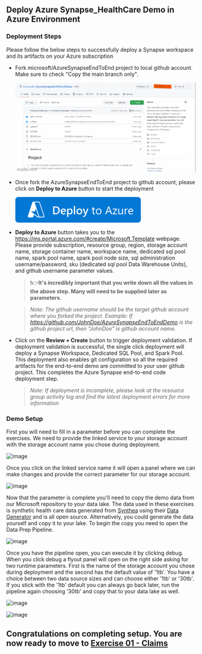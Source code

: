 ## Deploy Azure Synapse_HealthCare Demo in Azure Environment

### Deployment Steps
Please follow the below steps to successfully deploy a Synapse workspace and its artifacts on your Azure subscription

* Fork microsoft/AzureSynapseEndToEnd project to  local github account. Make sure to check "Copy the main branch only".

    ![Forking](/Images/Forking.gif)

* Once  fork the AzureSynapseEndToEnd project to  github account, please click on **Deploy to Azure** button to start the deployment

    [![Deploy To Azure](/Images/deploytoazure.svg?sanitize=true)](https://portal.azure.com/#create/Microsoft.Template/uri/https%3A%2F%2Fraw.githubusercontent.com%2Fmicrosoft%2FAzureSynapseEndToEndDemo%2Fmain%2FARMTemplate%2Fazuredeploy.json)

* **Deploy to Azure** button takes you to the https://ms.portal.azure.com/#create/Microsoft.Template webpage. Please provide subscription, resource group, region, storage account name, storage container name, workspace name, dedicated sql pool name, spark pool name, spark pool node size, sql administration username/password, sku (dedicated sql pool Data Warehouse Units), and github username parameter values.

    >:exclamation::point_right:**It's incredibly important that you write down all the values in the above step. Many will need to be supplied later as parameters.**

    >*Note: The github username should be the target github account where you forked the project. Example: If https://github.com/JohnDoe/AzureSynapseEndToEndDemo is the github project url, then "JohnDoe" is github account name.*

* Click on the **Review + Create** button to trigger deployment validation. If deployment validation is successful, the single click deployment will deploy a Synapse Workspace, Dedicated SQL Pool, and Spark Pool. This deployment also enables git configuration so all the required artifacts for the end-to-end demo are committed to your user github project. This completes the Azure Synapse end-to-end code deployment step.

    >*Note: If deployment is incomplete, please look at the resource group activity log and find the latest deployment errors for more information*

### Demo Setup

First you will need to fill in a parameter before you can complete the exercises.  We need to provide the linked service to your storage account with the storage account name you chose during deployment.

![image](https://user-images.githubusercontent.com/59613090/192065803-c1c7ccd8-0ab5-487f-aeca-0bb957d9e24e.png)


Once you click on the linked service name it will open a panel where we can make changes and provide the correct parameter for our storage account.

![image](https://user-images.githubusercontent.com/59613090/192065892-d103a4b9-dffb-4198-8036-28ab4045382a.png)


Now that the parameter is complete you'll need to copy the demo data from our Microsoft repository to your data lake.  The data used in these exercises is synthetic health care data generated from [Synthea](https://synthea.mitre.org/) using their [Data Generator](https://github.com/synthetichealth/synthea/wiki/Basic-Setup-and-Running) and is all open source.  Alternatively, you could generate the data yourself and copy it to your lake.  To begin the copy you need to open the Data Prep Pipeline.

![image](https://user-images.githubusercontent.com/59613090/192581982-60376d3f-201c-4416-bd9e-57f41c81f285.png)


Once you have the pipeline open, you can execute it by clicking debug.  When you click debug a flyout panel will open on the right side asking for two runtime parameters.  First is the name of the storage account you chose during deployment and the second has the default value of '1tb'.  You have a choice between two data source sizes and can choose either '1tb' or '30tb'. If you stick with the '1tb' default you can always go back later, run the pipeline again choosing '30tb' and copy that to your data lake as well.

![image](https://user-images.githubusercontent.com/59613090/193362543-5b3cc7a2-59a4-44cb-a40c-99d5e90d75b9.png)

![image](https://user-images.githubusercontent.com/59613090/193361209-7b9ba056-d7b4-4415-baeb-6b7f012b1d47.png)


## Congratulations on completing setup. You are now ready to move to [Exercise 01 - Claims](/Exercise01-Claims/README.md)
